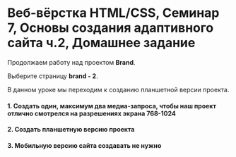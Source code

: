 # Веб-вёрстка HTML/CSS, Семинар 7, Основы создания адаптивного сайта ч.2, Домашнее задание

Продолжаем работу над проектом **Brand**.

Выберите страницу **brand - 2**.

В данном уроке мы переходим к созданию планшетной версии проекта.

#### 1. Создать один, максимум два медиа-запроса, чтобы наш проект отлично смотрелся на разрешениях экрана 768-1024

#### 2. Создать планшетную версию проекта

#### 3. Мобильную версию сайта создавать не нужно

